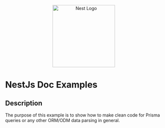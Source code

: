 <p align="center">
  <a href="http://nestjs.com/" target="blank"><img src="https://nestjs.com/img/logo-small.svg" width="200" alt="Nest Logo" /></a>
</p>

# NestJs Doc Examples

## Description
The purpose of this example is to show how to make clean code for Prisma queries or any other ORM/ODM data parsing in general.